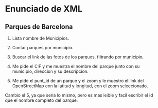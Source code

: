 # Enunciado de XML

## Parques de Barcelona

1. Lista nombre de Municipios.

2. Contar parques por municipio.

3. Buscar el link de las fotos de los parques, filtrando por municipio.

4. Me pide el CIF y me muestra el nombre del parque junto con su municipio, direccion y su descripcion.

5. Me pide el punt_id de un parque y el zoom y le muestro el link del OpenStreetMap con la latitud y longitud, con el zoom seleccionado.

Cambio el 5, ya que seria lo mismo, pero es mas leible y facil escribir el id que el nombre completo del parque.